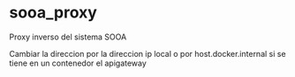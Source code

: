 # sooa_proxy
Proxy inverso del sistema SOOA

Cambiar la direccion por la direccion ip local o por host.docker.internal si se tiene en un contenedor el apigateway
